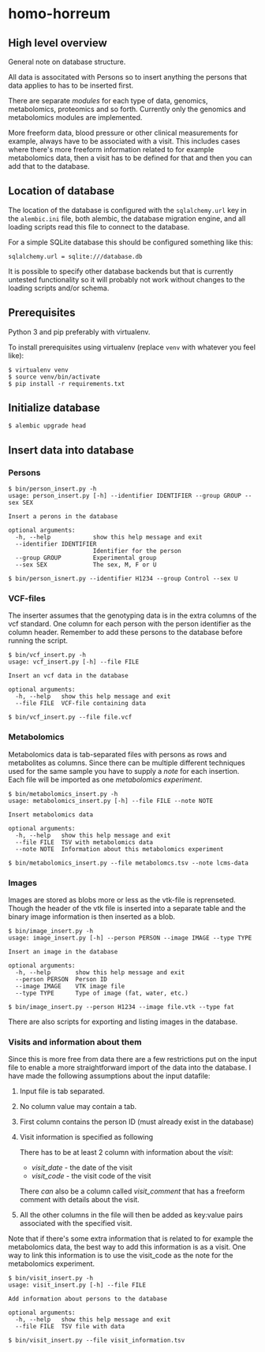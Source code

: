 # homo-horreum

## High level overview

General note on database structure.

All data is associtated with Persons so to insert anything the persons that
data applies to has to be inserted first.

There are separate _modules_ for each type of data, genomics, metabolomics,
proteomics and so forth. Currently only the genomics and metabolomics modules
are implemented.

More freeform data, blood pressure or other clinical measurements for example,
always have to be associated with a visit. This includes cases where there's
more freeform information related to for example metabolomics data, then a
visit has to be defined for that and then you can add that to the database.


## Location of database

The location of the database is configured with the `sqlalchemy.url` key in
the `alembic.ini` file, both alembic, the database migration engine, and all
loading scripts read this file to connect to the database.

For a simple SQLite database this should be configured something like this:

```
sqlalchemy.url = sqlite:///database.db
```

It is possible to specify other database backends but that is currently
untested functionality so it will probably not work without changes to the
loading scripts and/or schema.

## Prerequisites

Python 3 and pip preferably with virtualenv.

To install prerequisites using virtualenv (replace `venv` with whatever you
feel like):

```shell
$ virtualenv venv
$ source venv/bin/activate
$ pip install -r requirements.txt
```


## Initialize database

```shell
$ alembic upgrade head
```

## Insert data into database

### Persons

```shell
$ bin/person_insert.py -h
usage: person_insert.py [-h] --identifier IDENTIFIER --group GROUP --sex SEX

Insert a perons in the database

optional arguments:
  -h, --help            show this help message and exit
  --identifier IDENTIFIER
                        Identifier for the person
  --group GROUP         Experimental group
  --sex SEX             The sex, M, F or U
```

```shell
$ bin/person_isnert.py --identifier H1234 --group Control --sex U
```

### VCF-files

The inserter assumes that the genotyping data is in the extra columns of the
vcf standard. One column for each person with the person identifier as the
column header. Remember to add these persons to the database before running
the script.

```shell
$ bin/vcf_insert.py -h
usage: vcf_insert.py [-h] --file FILE

Insert an vcf data in the database

optional arguments:
  -h, --help   show this help message and exit
  --file FILE  VCF-file containing data
```

```shell
$ bin/vcf_insert.py --file file.vcf
```

### Metabolomics

Metabolomics data is tab-separated files with persons as rows and metabolites
as columns. Since there can be multiple different techniques used for the same
sample you have to supply a _note_ for each insertion. Each file will be
imported as one _metabolomics experiment_.

```shell
$ bin/metabolomics_insert.py -h
usage: metabolomics_insert.py [-h] --file FILE --note NOTE

Insert metabolomics data

optional arguments:
  -h, --help   show this help message and exit
  --file FILE  TSV with metabolomics data
  --note NOTE  Information about this metabolomics experiment
```

```shell
$ bin/metabolomics_insert.py --file metabolomcs.tsv --note lcms-data
```

### Images

Images are stored as blobs more or less as the vtk-file is reprenseted. Though
the header of the vtk file is inserted into a separate table and the binary
image information is then inserted as a blob.

```shell
$ bin/image_insert.py -h
usage: image_insert.py [-h] --person PERSON --image IMAGE --type TYPE

Insert an image in the database

optional arguments:
  -h, --help       show this help message and exit
  --person PERSON  Person ID
  --image IMAGE    VTK image file
  --type TYPE      Type of image (fat, water, etc.)
```

```shell
$ bin/image_insert.py --person H1234 --image file.vtk --type fat
```

There are also scripts for exporting and listing images in the database.

### Visits and information about them

Since this is more free from data there are a few restrictions put on the input
file to enable a more straightforward import of the data into the database. I
have made the following assumptions about the input datafile:

 1. Input file is tab separated.
 2. No column value may contain a tab.
 3. First column contains the person ID (must already exist in the database)
 4. Visit information is specified as following

    There has to be at least 2 column with information about the _visit_:
     * _visit_date_ - the date of the visit
     * _visit_code_ - the visit code of the visit

    There _can_ also be a column called _visit_comment_ that has a freeform
    comment with details about the visit.
 5. All the other columns in the file will then be added as key:value pairs
    associated with the specified visit.

Note that if there's some extra information that is related to for example the
metabolomics data, the best way to add this information is as a visit. One way
to link this information is to use the visit_code as the note for the
metabolomics experiment.

```shell
$ bin/visit_insert.py -h
usage: visit_insert.py [-h] --file FILE

Add information about persons to the database

optional arguments:
  -h, --help   show this help message and exit
  --file FILE  TSV file with data
```

```shell
$ bin/visit_insert.py --file visit_information.tsv
```
